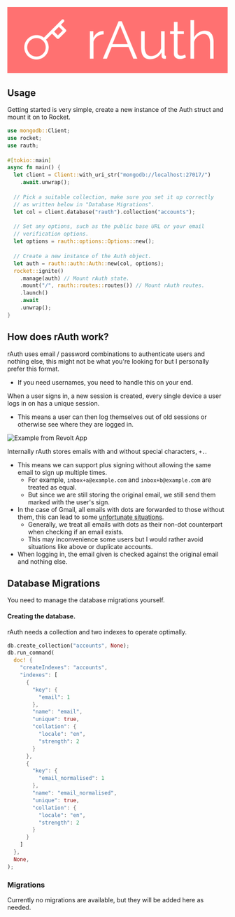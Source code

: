 ![rAuth](./banner.png)

## Usage

Getting started is very simple, create a new instance of the Auth struct and mount it on to Rocket.

```rust
use mongodb::Client;
use rocket;
use rauth;

#[tokio::main]
async fn main() {
  let client = Client::with_uri_str("mongodb://localhost:27017/")
    .await.unwrap();

  // Pick a suitable collection, make sure you set it up correctly
  // as written below in "Database Migrations".
  let col = client.database("rauth").collection("accounts");

  // Set any options, such as the public base URL or your email
  // verification options.
  let options = rauth::options::Options::new();

  // Create a new instance of the Auth object.
  let auth = rauth::auth::Auth::new(col, options);
  rocket::ignite()
    .manage(auth) // Mount rAuth state.
    .mount("/", rauth::routes::routes()) // Mount rAuth routes.
    .launch()
    .await
    .unwrap();
}
```

## How does rAuth work?

rAuth uses email / password combinations to authenticate users and nothing else, this might not be what you're looking for but I personally prefer this format.
- If you need usernames, you need to handle this on your end.

When a user signs in, a new session is created, every single device a user logs in on has a unique session.
- This means a user can then log themselves out of old sessions or otherwise see where they are logged in.

![Example from Revolt App](https://img.insrt.uk/xexu7/daLinuSa38.png/raw)

Internally rAuth stores emails with and without special characters, `+.`.
- This means we can support plus signing without allowing the same email to sign up multiple times.
  - For example, `inbox+a@example.com` and `inbox+b@example.com` are treated as equal.
  - But since we are still storing the original email, we still send them marked with the user's sign.
- In the case of Gmail, all emails with dots are forwarded to those without them, this can lead to some [unfortunate situations](https://jameshfisher.com/2018/04/07/the-dots-do-matter-how-to-scam-a-gmail-user/).
  - Generally, we treat all emails with dots as their non-dot counterpart when checking if an email exists.
  - This may inconvenience some users but I would rather avoid situations like above or duplicate accounts.
- When logging in, the email given is checked against the original email and nothing else.
  
## Database Migrations

You need to manage the database migrations yourself.

#### Creating the database.

rAuth needs a collection and two indexes to operate optimally.

```rust
db.create_collection("accounts", None);
db.run_command(
  doc! {
    "createIndexes": "accounts",
    "indexes": [
      {
        "key": {
          "email": 1
        },
        "name": "email",
        "unique": true,
        "collation": {
          "locale": "en",
          "strength": 2
        }
      },
      {
        "key": {
          "email_normalised": 1
        },
        "name": "email_normalised",
        "unique": true,
        "collation": {
          "locale": "en",
          "strength": 2
        }
      }
    ]
  },
  None,
);
```

### Migrations

Currently no migrations are available, but they will be added here as needed.
